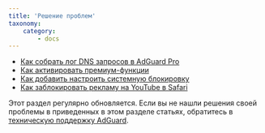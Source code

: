 ```yaml
---
title: 'Решение проблем'
taxonomy:
    category:
        - docs
---
```


* [Как собрать лог DNS запросов в AdGuard Pro](http://kb.adguard.com/ru/ios/solving-problems/dns-requests-log)
* [Как активировать премиум-функции](http://kb.adguard.com/ru/ios/solving-problems/premium-activation)
* [Как добавить настроить системную блокировку](https://kb.adguard.com/ru/ios/solving-problems/how-to-configure-system-wide-blocking)
* [Как заблокировать рекламу на YouTube в Safari](https://kb.adguard.com/ru/ios/solving-problems/how-to-block-ads-on-youtube)

Этот раздел регулярно обновляется. Если вы не нашли решения своей проблемы в приведенных в этом разделе статьях, обратитесь в [техническую поддержку AdGuard](http://kb.adguard.com/ru/technical-support).

